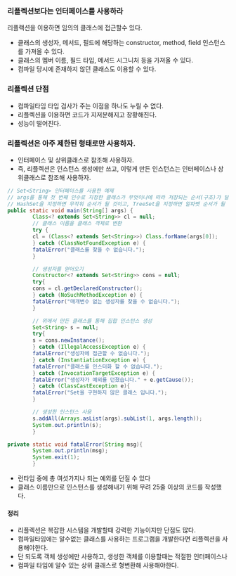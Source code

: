 ### 리플렉션보다는 인터페이스를 사용하라
리플랙션을 이용하면 임의의 클래스에 접근할수 있다.
- 클래스의 생성자, 메서드, 필드에 해당하는 constructor, method, field 인스턴스를 가져올 수 있다.
- 클래스의 멤버 이름, 필드 타입, 메서드 시그니처 등을 가져올 수 있다.
- 컴파일 당시에 존재하지 않던 클래스도 이용할 수 있다.

### 리플렉션 단점
- 컴파일타임 타입 검사가 주는 이점을 하나도 누릴 수 없다.
- 리플렉션을 이용하면 코드가 지저분해지고 장황해진다.
- 성능이 떨어진다.

### 리플렉션은 아주 제한된 형태로만 사용하자.
- 인터페이스 및 상위클래스로 참조해 사용하자. 
- 즉, 리플렉션은 인스턴스 생성에만 쓰고, 이렇게 만든 인스턴스는 인터페이스나 상위클래스로 참조해 사용하자.

```java
// Set<String> 인터페이스를 사용한 예제
// args를 통해 첫 번째 인수로 지정한 클래스가 무엇이냐에 따라 저장되는 순서(구조)가 달라진다.(런타임)
// HashSet을 지정하면 무작위 순서가 될 것이고, TreeSet을 지정하면 알파벳 순서가 될 것이다
public static void main(String[] args) {
        Class<? extends Set<String>> cl = null;
        // 클래스 이름을 클래스 객체로 변환
        try {
        cl = (Class<? extends Set<String>>) Class.forName(args[0]);
        } catch (ClassNotFoundException e) {
        fatalError("클래스를 찾을 수 없습니다.");
        }

        // 생성자를 얻어오기
        Constructor<? extends Set<String>> cons = null;
        try{
        cons = cl.getDeclaredConstructor();
        } catch (NoSuchMethodException e) {
        fatalError("매개변수 없는 생성자를 찾을 수 없습니다.");
        }

        // 위에서 만든 클래스를 통해 집합 인스턴스 생성
        Set<String> s = null;
        try{
        s = cons.newInstance();
        } catch (IllegalAccessException e) {
        fatalError("생성자에 접근할 수 없습니다.");
        } catch (InstantiationException e) {
        fatalError("클래스를 인스터화 할 수 없습니다.");
        } catch (InvocationTargetException e) {
        fatalError("생성자가 예외를 던졌습니다." + e.getCause());
        } catch (ClassCastException e){
        fatalError("Set을 구현하지 않은 클래스 입니다.");
        }

        // 생성한 인스턴스 사용
        s.addAll(Arrays.asList(args).subList(1, args.length));
        System.out.println(s);
        }

private static void fatalError(String msg){
        System.out.println(msg);
        System.exit(1);
        }
```
 - 런타임 중에 총 여섯가지나 되는 예외를 던질 수 있다
 - 클래스 이름만으로 인스턴스를 생성해내기 위해 무려 25줄 이상의 코드를 작성했다.


#### 정리
 - 리플렉션은 복잡한 시스템을 개발할때 강력한 기능이지만 단점도 많다.
 - 컴파일타임에는 알수없는 클래스를 사용하는 프로그램을 개발한다면 리플렉션을 사용해야한다.
 - 단 되도록 객체 생성에만 사용하고, 생성한 객체를 이용할때는 적절한 인터페이스나 
 - 컴파일 타임에 알수 있는 상위 클래스로 형변환해 사용해야한다.